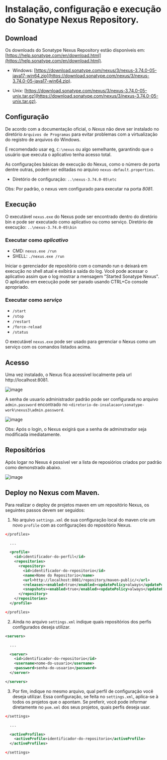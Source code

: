 # Instalação, configuração e execução do Sonatype Nexus Repository.

## Download
Os downloads do Sonatype Nexus Repository estão disponíveis em: [https://help.sonatype.com/en/download.html](https://help.sonatype.com/en/download.html).

- Windows: [https://download.sonatype.com/nexus/3/nexus-3.74.0-05-java17-win64.zip](https://download.sonatype.com/nexus/3/nexus-3.74.0-05-java17-win64.zip).

- Unix: [https://download.sonatype.com/nexus/3/nexus-3.74.0-05-unix.tar.gz](https://download.sonatype.com/nexus/3/nexus-3.74.0-05-unix.tar.gz).

## Configuração
De acordo com a documentação oficial, o *Nexus* não deve ser instalado no diretório ``Arquivos de Programas``  para evitar problemas com a virtualização do registro de arquivos do Windows.

É recomendado usar eg, ``C:\nexus`` ou algo semelhante, garantindo que o usuário que executa o aplicativo tenha acesso total.

As configurações básicas de execução do Nexus, como o número de porta dentre outras, podem ser editadas no arquivo ``nexus-default.properties``.
- Diretório de configuração: ``..\nexus-3.74.0-05\etc``

Obs: Por padrão, o nexus vem configurado para executar na porta *8081*.

## Execução
O executável ``nexus.exe`` do Nexus pode ser encontrado dentro do diretório bin e pode ser executado como aplicativo ou como serviço.
Diretório de execução: ``..\nexus-3.74.0-05\bin``

### Executar como *aplicativo*
- CMD: ``nexus.exe /run``
- SHELL: ``./nexus.exe /run``

Iniciar o gerenciador de repositório com o comando run o deixará em execução no shell atual e exibirá a saída do log. Você pode acessar o aplicativo assim que o log mostrar a mensagem "Started Sonatype Nexus". O aplicativo em execução pode ser parado usando CTRL+Co console apropriado.

### Executar como *serviço*
- ```/start```
- ```/stop```
- ```/restart```
- ```/force-reload```
- ```/status```

O executável ``nexus.exe`` pode ser usado para gerenciar o Nexus como um serviço com os comandos listados acima.

## Acesso
Uma vez instalado, o Nexus fica acessível localmente pela url http://localhost:8081.

![image](https://github.com/user-attachments/assets/98e7c9b1-987e-43d5-84eb-7489cd930c81)

A senha de usuario administrador padrão pode ser configurada no arquivo ``admin.password`` encontrado no ``<diretorio-de-insalacao>\sonatype-work\nexus3\admin.password``.

![image](https://github.com/user-attachments/assets/9720efc6-df5b-4425-81aa-3c1a6b3964aa)

Obs: Após o login, o Nexus exigirá que a senha de adminstrador seja modificada imediatamente.

## Repositórios
Após logar no Nexus é possível ver a lista de reposiórios criados por padrão como demonstrado abaixo.

![image](https://github.com/user-attachments/assets/28b0e993-715f-4491-a5f7-d3d33ffcab6a)

## Deploy no Nexus com Maven.
Para realizar o deploy de projetos maven em um repositório Nexus, os seguintes passos devem ser seguidos:

1. No arquivo ``settings.xml`` de sua configuração local do maven crie um novo ``profile`` com as configurações do repositório Nexus. 
```xml
</profiles>

  ...

  <profile>
    <id>identificador-do-perfil</id>
    <repositories>
      <repository>
        <id>identificador-do-repositorio</id>
        <name>Nome do Repositorio</name>
        <url>http://localhost:8081/repository/maven-public/</url>
        <releases><enabled>true</enabled><updatePolicy>always</updatePolicy></releases>
        <snapshots><enabled>true</enabled><updatePolicy>always</updatePolicy></snapshots>
      </repository>
    </repositories>
  </profile>

</profiles>
```

2. Ainda no arquivo ``settings.xml`` indique quais repositórios dos perfis configurados deseja utilizar.
```xml
<servers>

  ...

  <server>
    <id>identificador-do-repositorio</id>
    <username>nome-do-usuario</username>
    <password>senha-do-usuario</password>
  </server>

</servers>
```

3. Por fim, indique no mesmo arquivo, qual perfil de configuração você deseja utilizar. Essa configuração, se feita no ``settings.xml``, aplíca-se à todos os projetos que o apontam. Se preferir, você pode informar diretamente no ``pom.xml`` dos seus projetos, quais perfis deseja usar.
```xml
</settings>

  ...

  <activeProfiles>
    <activeProfile>identificador-do-repositorio</activeProfile>
  </activeProfiles>

</settings>
```

